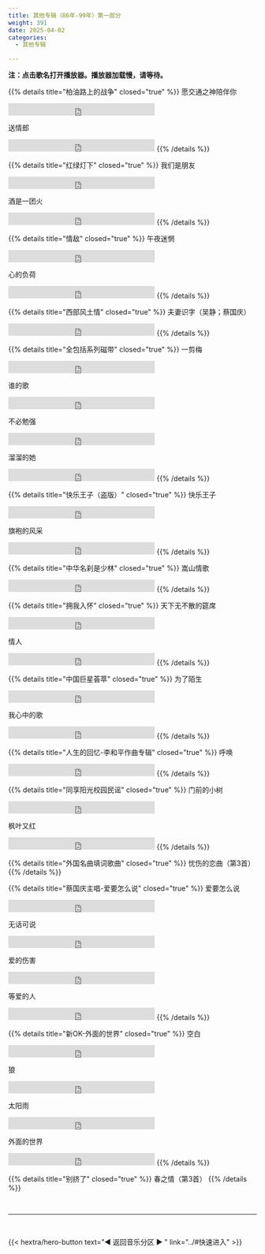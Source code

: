 ```yaml
---
title: 其他专辑（86年-99年）第一部分
weight: 391
date: 2025-04-02
categories:
  - 其他专辑

---
```


**注：点击歌名打开播放器。播放器加载慢，请等待。**

{{% details title="柏油路上的战争" closed="true" %}}
愿交通之神陪伴你
<iframe src="https://www.opendrive.com/player/NzNfOTAwMDI4ODlfRzhtenE" height="25" width="297" style="border:0" scrolling="no" frameborder="0" allowtransparency="true"></iframe>

送情郎
<iframe src="https://www.opendrive.com/player/NzNfOTAwMDI4OTBfVWdSaVc" height="25" width="297" style="border:0" scrolling="no" frameborder="0" allowtransparency="true"></iframe>
{{% /details %}}


{{% details title="红绿灯下" closed="true" %}}
我们是朋友
<iframe src="https://www.opendrive.com/player/NzNfOTAyNDg2MTZfdlZWbU8" height="25" width="297" style="border:0" scrolling="no" frameborder="0" allowtransparency="true"></iframe>

酒是一团火
<iframe src="https://www.opendrive.com/player/NzNfOTAyNDg2MTVfTUhkc0I" height="25" width="297" style="border:0" scrolling="no" frameborder="0" allowtransparency="true"></iframe>
{{% /details %}}


{{% details title="情敌" closed="true" %}}
午夜迷惘
<iframe src="https://www.opendrive.com/player/NzNfOTAyNTgwNzhfR2Q5c08" height="25" width="297" style="border:0" scrolling="no" frameborder="0" allowtransparency="true"></iframe>

心的负荷
<iframe src="https://www.opendrive.com/player/NzNfOTAyNTgwNTVfUW5NQUQ" height="25" width="297" style="border:0" scrolling="no" frameborder="0" allowtransparency="true"></iframe>
{{% /details %}}


{{% details title="西部风土情" closed="true" %}}
夫妻识字（吴静；蔡国庆）
<iframe src="https://www.opendrive.com/player/NzNfOTAyNjIxNjBfVHUyZ2Q" height="25" width="297" style="border:0" scrolling="no" frameborder="0" allowtransparency="true"></iframe>
{{% /details %}}


{{% details title="全包括系列磁带" closed="true" %}}
一剪梅
<iframe src="https://www.opendrive.com/player/NzNfOTAyNTg2MTRfVDRpdks" height="25" width="297" style="border:0" scrolling="no" frameborder="0" allowtransparency="true"></iframe>

谁的歌
<iframe src="https://www.opendrive.com/player/NzNfOTAyNTg2OTVfbnNMWFU" height="25" width="297" style="border:0" scrolling="no" frameborder="0" allowtransparency="true"></iframe>

不必勉强
<iframe src="https://www.opendrive.com/player/NzNfOTAyNTg2NDJfdjlxSnY" height="25" width="297" style="border:0" scrolling="no" frameborder="0" allowtransparency="true"></iframe>

溜溜的她
<iframe src="https://www.opendrive.com/player/NzNfOTAyNTg2NjdfRlJadEU" height="25" width="297" style="border:0" scrolling="no" frameborder="0" allowtransparency="true"></iframe>
{{% /details %}}


{{% details title="快乐王子（盗版）" closed="true" %}}
快乐王子
<iframe src="https://www.opendrive.com/player/NzNfOTAwMDk3MjNfOGVlcEQ" height="25" width="297" style="border:0" scrolling="no" frameborder="0" allowtransparency="true"></iframe>

旗袍的风采
<iframe src="https://www.opendrive.com/player/NzNfOTAwMDk3MjJfMElsZ24" height="25" width="297" style="border:0" scrolling="no" frameborder="0" allowtransparency="true"></iframe>
{{% /details %}}


{{% details title="中华名刹是少林" closed="true" %}}
嵩山情歌
<iframe src="https://www.opendrive.com/player/NzNfOTAyNjM4MDVfcWVOcHU" height="25" width="297" style="border:0" scrolling="no" frameborder="0" allowtransparency="true"></iframe>
{{% /details %}}


{{% details title="拥我入怀" closed="true" %}}
天下无不散的筵席
<iframe src="https://www.opendrive.com/player/NzNfOTAyNjMyMjNfeFZCY0Q" height="25" width="297" style="border:0" scrolling="no" frameborder="0" allowtransparency="true"></iframe>

情人
<iframe src="https://www.opendrive.com/player/NzNfOTAyNjMyMzBfeE9oN3I" height="25" width="297" style="border:0" scrolling="no" frameborder="0" allowtransparency="true"></iframe>
{{% /details %}}


{{% details title="中国巨星荟萃" closed="true" %}}
为了陌生
<iframe src="https://www.opendrive.com/player/NzNfOTAyNjM2MjNfc3hmRVE" height="25" width="297" style="border:0" scrolling="no" frameborder="0" allowtransparency="true"></iframe>

我心中的歌
<iframe src="https://www.opendrive.com/player/NzNfOTAyNjM2MTZfVjVKVHE" height="25" width="297" style="border:0" scrolling="no" frameborder="0" allowtransparency="true"></iframe>
{{% /details %}}


{{% details title="人生的回忆-李和平作曲专辑" closed="true" %}}
呼唤
<iframe src="https://www.opendrive.com/player/NzNfOTAyNTg5NDVfYkxLN2s" height="25" width="297" style="border:0" scrolling="no" frameborder="0" allowtransparency="true"></iframe>
{{% /details %}}


{{% details title="同享阳光校园民谣" closed="true" %}}
门前的小树
<iframe src="https://www.opendrive.com/player/NzNfOTAyNjAyODNfVXVnR2Y" height="25" width="297" style="border:0" scrolling="no" frameborder="0" allowtransparency="true"></iframe>

枫叶又红
<iframe src="https://www.opendrive.com/player/NzNfOTAyNjAyODNfVXVnR2Y" height="25" width="297" style="border:0" scrolling="no" frameborder="0" allowtransparency="true"></iframe>
{{% /details %}}


{{% details title="外国名曲填词歌曲" closed="true" %}}
忧伤的恋曲（第3首）
<meting-js
    server="tencent"
    type="album"
    id="0019U9ri1fZM5A">
</meting-js>
{{% /details %}}


{{% details title="蔡国庆主唱-爱要怎么说" closed="true" %}}
爱要怎么说
<iframe src="https://www.opendrive.com/player/NzNfOTAyMjIwODdfcjlqeWs" height="25" width="297" style="border:0" scrolling="no" frameborder="0" allowtransparency="true"></iframe>

无话可说
<iframe src="https://www.opendrive.com/player/NzNfOTAyMjIxMDNfQnBiaWM" height="25" width="297" style="border:0" scrolling="no" frameborder="0" allowtransparency="true"></iframe>

爱的伤害
<iframe src="https://www.opendrive.com/player/NzNfOTAyMjIxMTFfT05sS3o" height="25" width="297" style="border:0" scrolling="no" frameborder="0" allowtransparency="true"></iframe>

等爱的人
<iframe src="https://www.opendrive.com/player/NzNfOTAyMjIwOTNfZTFkOHE" height="25" width="297" style="border:0" scrolling="no" frameborder="0" allowtransparency="true"></iframe>
{{% /details %}}


{{% details title="新OK-外面的世界" closed="true" %}}
空白
<iframe src="https://www.opendrive.com/player/NzNfOTAyNDU0ODJfNk5ObXA" height="25" width="297" style="border:0" scrolling="no" frameborder="0" allowtransparency="true"></iframe>

狼
<iframe src="https://www.opendrive.com/player/NzNfOTAyNDU0NDZfeHBwcnM" height="25" width="297" style="border:0" scrolling="no" frameborder="0" allowtransparency="true"></iframe>

太阳雨
<iframe src="https://www.opendrive.com/player/NzNfOTAyNDU0NjZfWVZwbVE" height="25" width="297" style="border:0" scrolling="no" frameborder="0" allowtransparency="true"></iframe>

外面的世界
<iframe src="https://www.opendrive.com/player/NzNfOTAyNDU0NTRfS05oTVc" height="25" width="297" style="border:0" scrolling="no" frameborder="0" allowtransparency="true"></iframe>
{{% /details %}}


{{% details title="别挤了" closed="true" %}}
春之情（第3首）
<meting-js
    server="tencent"
    type="album"
    id="0043Q1En3suufs">
</meting-js>
{{% /details %}}

<br>
<hr>
<br>

{{< hextra/hero-button text="◀ 返回音乐分区 ▶ " link="../#快速进入" >}}